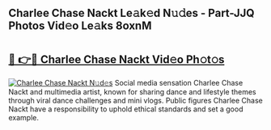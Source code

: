 ## Charlee Chase Nackt Le𝚊k𝚎d N𝚞𝚍es - Part-JJQ Photos Vid𝚎o Le𝚊ks 8oxnM

# <h2><a href="http://fb8fn8.evod.top/?m=Charlee+Chase+Nackt">🔗 👉🔴 Charlee Chase Nackt Vid𝚎o Ph𝚘t𝚘s</a></h2>

[![Charlee Chase Nackt N𝚞d𝚎s](https://i.imgur.com/8V9OHl7.gif)](http://fb8fn8.evod.top/?m=Charlee+Chase+Nackt)
Social media sensation Charlee Chase Nackt and multimedia artist, known for sharing dance and lifestyle themes through viral dance challenges and mini vlogs. Public figures Charlee Chase Nackt have a responsibility to uphold ethical standards and set a good example. 
